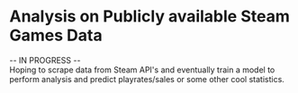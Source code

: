 # Analysis on Publicly available Steam Games Data
-- IN PROGRESS -- \
Hoping to scrape data from Steam API's and eventually train a model to perform analysis and predict playrates/sales or some other cool statistics. 
